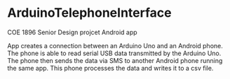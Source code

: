 # ArduinoTelephoneInterface
COE 1896 Senior Design projcet Android app

App creates a connection between an Arduino Uno and an Android phone. The phone is able to read serial USB data transmitted by the Arduino Uno. The phone then sends the data via SMS to another Android phone running the same app. This phone processes the data and writes it to a csv file.
